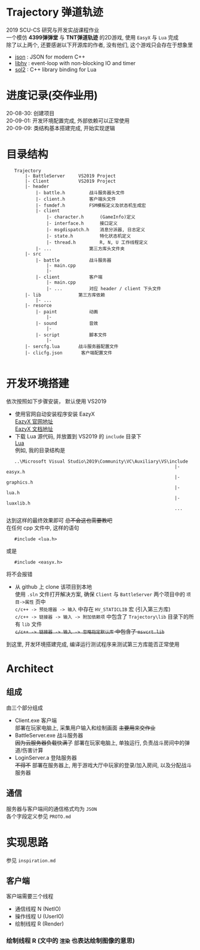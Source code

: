 # Trajectory 弹道轨迹
 2019 SCU-CS 研究与开发实战课程作业   
 一个模仿 __4399弹弹堂__ 与 __TNT弹道轨迹__ 的2D游戏, 使用 `EasyX` 与 `Lua`  完成  
 除了以上两个, 还要感谢以下开源库的作者, 没有他们, 这个游戏只会存在于想象里
 - [json](https://github.com/nlohmann/json) : JSON for modern C++
 - [libhv](https://github.com/ithewei/libhv) : event-loop with non-blocking IO and timer
 - [sol2](https://github.com/ThePhD/sol2) : C++ library binding for Lua
 # 进度记录(~~交作业用~~)
 20-08-30: 创建项目  
 20-09-01: 开发环境配置完成, 外部依赖可以正常使用  
 20-09-09: 类结构基本搭建完成, 开始实现逻辑

 # 目录结构
 ~~~
    Trajectory
        |- BattleServer     VS2019 Project
        |- Client           VS2019 Project
        |- header           
            |- battle.h         战斗服务器头文件
            |- client.h         客户端头文件
            |- fsmdef.h         FSM模板定义及状态机生成宏
            |- client
                |- character.h      (GameInfo)定义
                |- interface.h      接口定义
                |- msgdispatch.h    消息分派器, 日志定义
                |- state.h          特化状态机定义
                |- thread.h         R, N, U 工作线程定义
            |- ...              第三方库头文件夹
        |- src
            |- battle           战斗服务器
                |- main.cpp
                |- 
            |- client           客户端
                |- main.cpp 
                |- ...          对应 header / client 下头文件
        |- lib              第三方库依赖
            |- ...
        |- resorce
            |- paint            动画
                |- 
            |- sound            音效
                |-
            |- script           脚本文件
                |-
        |- sercfg.lua       战斗服务器配置文件
        |- clicfg.json       客户端配置文件
                
 ~~~

 # 开发环境搭建
 依次按照如下步骤安装， 默认使用 VS2019 
 - 使用官网自动安装程序安装 EazyX  
 [EazyX 官网地址](https://easyx.cn/)  
 [EazyX 文档地址](https://docs.easyx.cn/zh-cn/intro)   
 - 下载 Lua 源代码, 并放置到 VS2019 的 `include` 目录下  
 [Lua](https://github.com/lua/lua)  
 例如, 我的目录结构是

 ~~~
    ..\Microsoft Visual Studio\2019\Community\VC\Auxiliary\VS\include  
                                                                |- easyx.h
                                                                |- graphics.h                
                                                                |- lua.h
                                                                |- luaxlib.h
                                                                ...
 ~~~  
 
 达到这样的最终效果即可  ~~总不会这也需要教吧~~  
 在任何 cpp 文件中, 这样的语句
 ~~~
    #include <lua.h>
 ~~~
 
 或是
 
 ~~~
    #include <easyx.h>
 ~~~   
 将不会报错  
 - 从 github 上 clone 该项目到本地  
 使用 `.sln` 文件打开解决方案, 确保 `Client` 与 `BattleServer` 两个项目中的 `项目->属性` 页中  
 `c/c++ -> 预处理器 -> 输入` 中存在 `HV_STATICLIB` 宏 (引入第三方库)  
 `c/c++ -> 链接器 -> 输入 -> 附加依赖项` 中包含了 `Trajectory\lib` 目录下的所有 `lib` 文件  
 ~~`c/c++ -> 链接器 -> 输入 -> 忽略指定默认库`  中包含了 `msvcrt.lib`~~

到这里, 开发环境搭建完成, 编译运行测试程序来测试第三方库能否正常使用

# Architect 
## 组成 
 由三个部分组成
 - Client.exe  客户端    
 部署在玩家电脑上, 采集用户输入和绘制画面 ~~主要用来交作业~~
 - BattleServer.exe 战斗服务器  
 ~~因为云服务器负载快满了~~ 部署在玩家电脑上, 单独运行, 负责战斗房间中的弹道/伤害计算   
 - LoginServer.a 登陆服务器  
 ~~不得不~~ 部署在服务器上, 用于游戏大厅中玩家的登录/加入房间, 以及分配战斗服务器

 ## 通信
 服务器与客户端间的通信格式均为 `JSON`  
 各个字段定义参见 `PROTO.md`

 # 实现思路  
 参见 `inspiration.md`
 
 ## 客户端
 客户端需要三个线程
 - 通信线程 N (NetIO)
 - 操作线程 U (UserIO)
 - 绘制线程 R (Render)
 
 ### 绘制线程 R (文中的 `渲染` 也表达绘制图像的意思)  
  
 